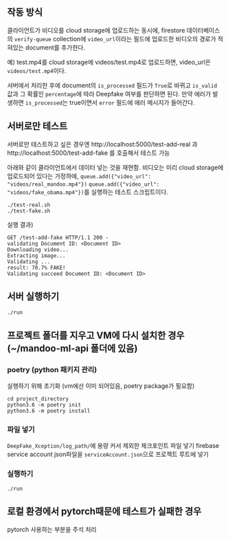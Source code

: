 ## 작동 방식
클라이언트가 비디오를 cloud storage에 업로드하는 동시에, firestore 데이터베이스의 `verify-queue` collection에 `video_url`이라는 필드에 업로드한 비디오의 경로가 적혀있는 document를 추가한다.

예) test.mp4를 cloud storage에 videos/test.mp4로 업로드하면, video_url은 `videos/test.mp4`이다.

서버에서 처리한 후에 document의 `is_processed` 필드가 `True`로 바뀌고 `is_valid` 값과 그 확률인 `percentage`에 따라 Deepfake 여부를 판단하면 된다. 
만약 에러가 발생하면 `is_processed`는 true이면서 `error` 필드에 에러 메시지가 들어간다.

## 서버로만 테스트
서버로만 테스트하고 싶은 경우엔 http://localhost:5000/test-add-real 과 http://localhost:5000/test-add-fake 를 호출해서 테스트 가능

아래와 같이 클라이언트에서 데이터 넣는 것을 재현함. 
비디오는 미리 cloud storage에 업로드되어 있다는 가정하에,
`queue.add({"video_url": "videos/real_mandoo.mp4"})`
`queue.add({"video_url": "videos/fake_obama.mp4"})`를 실행하는 테스트 스크립트이다.

```
./test-real.sh
./test-fake.sh
```

실행 결과) 
```
GET /test-add-fake HTTP/1.1 200 - 
validating Document ID: <Document ID>
Downloading video...
Extracting image...
Validating ...
result: 70.7% FAKE!
Validating succeed Document ID: <Document ID>
```

## 서버 실행하기
```
./run
```

## 프로젝트 폴더를 지우고 VM에 다시 설치한 경우 (~/mandoo-ml-api 폴더에 있음)

### poetry (python 패키지 관리)
실행하기 위해 초기화 (vm에선 이미 되어있음, poetry package가 필요함)
```
cd project_directory
python3.6 -m poetry init
python3.6 -m poetry install
```

### 파일 넣기
`DeepFake_Xception/log_path/`에 용량 커서 제외한 체크포인트 파일 넣기
firebase service account json파일을 `serviceAccount.json`으로 프로젝트 루트에 넣기

### 실행하기
`./run`

## 로컬 환경에서 pytorch때문에 테스트가 실패한 경우
pytorch 사용하는 부분을 주석 처리
